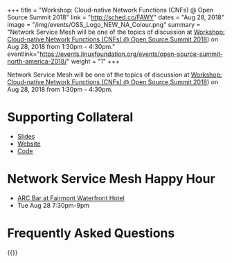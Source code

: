 +++
title = "Workshop: Cloud-native Network Functions (CNFs) @ Open Source Summit 2018"
link = "http://sched.co/FAWY"
dates = "Aug 28, 2018"
image = "/img/events/OSS_Logo_NEW_NA_Colour.png"
summary = "Network Service Mesh will be one of the topics of discussion at [Workshop: Cloud-native Network Functions (CNFs) @ Open Source Summit 2018](http://sched.co/FAWY)) on Aug 28, 2018 from 1:30pm - 4:30pm."
eventlink="https://events.linuxfoundation.org/events/open-source-summit-north-america-2018/"
weight = "1"
+++

Network Service Mesh will be one of the topics of discussion at [Workshop: Cloud-native Network Functions (CNFs) @ Open Source Summit 2018](http://sched.co/FAWY)) on Aug 28, 2018 from 1:30pm - 4:30pm.

# Supporting Collateral
* [Slides](https://docs.google.com/presentation/d/11Tic2FN8nokIU2_0CZTQwtfjptTIdRfsQLA5NPC0u1A/edit#slide=id.g40088b0520_0_1930)
* [Website](https://www.networkservicemesh.io/)
* [Code](https://github.com/ligato/networkservicemesh)

# Network Service Mesh Happy Hour
* [ARC Bar at Fairmont Waterfront Hotel](https://www.fairmont.com/waterfront-vancouver/dining/arc-bar/)
* Tue Aug 28 7:30pm-9pm

# Frequently Asked Questions
{{<faqs>}}



